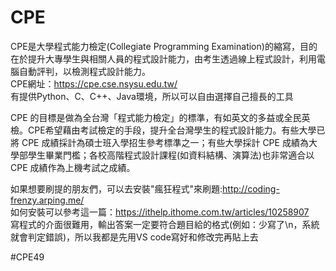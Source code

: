 # CPE
CPE是大學程式能力檢定(Collegiate Programming Examination)的縮寫，目的在於提升大專學生與相關人員的程式設計能力，由考生透過線上程式設計，利用電腦自動評判，以檢測程式設計能力。  
CPE網址：https://cpe.cse.nsysu.edu.tw/  
有提供Python、C、C++、Java環境，所以可以自由選擇自己擅長的工具  

CPE 的目標是做為全台灣「程式能力檢定」的標準，有如英文的多益或全民英檢。CPE希望藉由考試檢定的手段，提升全台灣學生的程式設計能力。有些大學已將 CPE 成績採計為碩士班入學招生參考標準之一；有些大學採計 CPE 成績為大學部學生畢業門檻；各校高階程式設計課程(如資料結構、演算法)也非常適合以 CPE 成績作為上機考試之成績。  

如果想要刷提的朋友們，可以去安裝"瘋狂程式"來刷題:http://coding-frenzy.arping.me/   
如何安裝可以參考這一篇：https://ithelp.ithome.com.tw/articles/10258907   
寫程式的介面很難用，輸出答案一定要符合題目給的格式(例如：少寫了\n，系統就會判定錯誤)，所以我都是先用VS code寫好和修改完再貼上去

#CPE49
